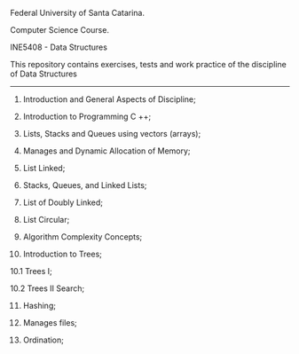 Federal University of Santa Catarina.

Computer Science Course.

INE5408 - Data Structures

This repository contains exercises, tests and work practice of the discipline of Data Structures

------------------------------------------------------------------------------------------------------

1. Introduction and General Aspects of Discipline;

2. Introduction to Programming C ++;

3. Lists, Stacks and Queues using vectors (arrays);

4. Manages and Dynamic Allocation of Memory;

5. List Linked;

6. Stacks, Queues, and Linked Lists;

7. List of Doubly Linked;

8. List Circular;

9. Algorithm Complexity Concepts;

10. Introduction to Trees;

  10.1 Trees I;

  10.2 Trees II Search;

11. Hashing;

12. Manages files;

13. Ordination;
